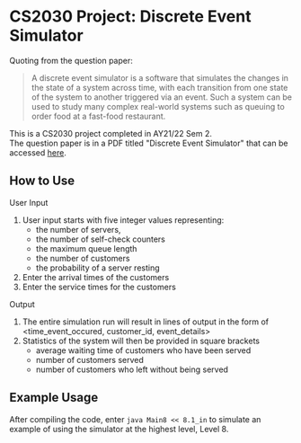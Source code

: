 # CS2030 Project: Discrete Event Simulator
Quoting from the question paper:
> A discrete event simulator is a software that simulates the changes in the state of a system across time, with each transition from one state of the system to another triggered via an event. Such a system can be used to study many complex real-world systems such as queuing to order food at a fast-food restaurant.

This is a CS2030 project completed in AY21/22 Sem 2. <br>
The question paper is in a PDF titled "Discrete Event Simulator" that can be accessed [here](https://github.com/inas0ng/discreteeventsimulator/blob/main/Discrete%20Event%20Simulator.pdf).

## How to Use
User Input
1. User input starts with five integer values representing:
   - the number of servers,
   - the number of self-check counters
   - the maximum queue length
   - the number of customers
   - the probability of a server resting
3. Enter the arrival times of the customers
4. Enter the service times for the customers

Output
1. The entire simulation run will result in lines of output in the form of <time_event_occured, customer_id, event_details>
2. Statistics of the system will then be provided in square brackets
   - average waiting time of customers who have been served
   - number of customers served
   - number of customers who left without being served

## Example Usage
After compiling the code, enter `java Main8 << 8.1_in` to simulate an example of using the simulator at the highest level, Level 8.
